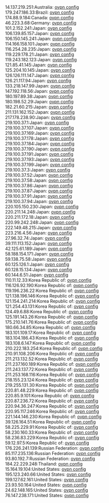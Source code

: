 14.137.219.251:Australia: [ovpn config](vpn/14_137_219_251.ovpn)  
179.247.186.33:Brazil: [ovpn config](vpn/179_247_186_33.ovpn)  
174.88.9.184:Canada: [ovpn config](vpn/174_88_9_184.ovpn)  
46.223.3.68:Germany: [ovpn config](vpn/46_223_3_68.ovpn)  
101.2.152.241:Japan: [ovpn config](vpn/101_2_152_241.ovpn)  
106.139.85.157:Japan: [ovpn config](vpn/106_139_85_157.ovpn)  
106.150.145.241:Japan: [ovpn config](vpn/106_150_145_241.ovpn)  
114.166.158.101:Japan: [ovpn config](vpn/114_166_158_101.ovpn)  
116.254.28.235:Japan: [ovpn config](vpn/116_254_28_235.ovpn)  
119.229.178.21:Japan: [ovpn config](vpn/119_229_178_21.ovpn)  
119.243.182.123:Japan: [ovpn config](vpn/119_243_182_123.ovpn)  
121.85.41.145:Japan: [ovpn config](vpn/121_85_41_145.ovpn)  
125.204.10.145:Japan: [ovpn config](vpn/125_204_10_145.ovpn)  
126.126.111.147:Japan: [ovpn config](vpn/126_126_111_147.ovpn)  
126.21.117.94:Japan: [ovpn config](vpn/126_21_117_94.ovpn)  
133.218.147.99:Japan: [ovpn config](vpn/133_218_147_99.ovpn)  
147.192.118.56:Japan: [ovpn config](vpn/147_192_118_56.ovpn)  
180.197.89.38:Japan: [ovpn config](vpn/180_197_89_38.ovpn)  
180.198.52.29:Japan: [ovpn config](vpn/180_198_52_29.ovpn)  
182.21.60.215:Japan: [ovpn config](vpn/182_21_60_215.ovpn)  
211.131.162.152:Japan: [ovpn config](vpn/211_131_162_152.ovpn)  
217.178.238.90:Japan: [ovpn config](vpn/217_178_238_90.ovpn)  
219.100.37.1:Japan: [ovpn config](vpn/219_100_37_1.ovpn)  
219.100.37.107:Japan: [ovpn config](vpn/219_100_37_107.ovpn)  
219.100.37.169:Japan: [ovpn config](vpn/219_100_37_169.ovpn)  
219.100.37.178:Japan: [ovpn config](vpn/219_100_37_178.ovpn)  
219.100.37.184:Japan: [ovpn config](vpn/219_100_37_184.ovpn)  
219.100.37.190:Japan: [ovpn config](vpn/219_100_37_190.ovpn)  
219.100.37.191:Japan: [ovpn config](vpn/219_100_37_191.ovpn)  
219.100.37.193:Japan: [ovpn config](vpn/219_100_37_193.ovpn)  
219.100.37.199:Japan: [ovpn config](vpn/219_100_37_199.ovpn)  
219.100.37.3:Japan: [ovpn config](vpn/219_100_37_3.ovpn)  
219.100.37.52:Japan: [ovpn config](vpn/219_100_37_52.ovpn)  
219.100.37.58:Japan: [ovpn config](vpn/219_100_37_58.ovpn)  
219.100.37.86:Japan: [ovpn config](vpn/219_100_37_86.ovpn)  
219.100.37.87:Japan: [ovpn config](vpn/219_100_37_87.ovpn)  
219.100.37.91:Japan: [ovpn config](vpn/219_100_37_91.ovpn)  
219.100.37.94:Japan: [ovpn config](vpn/219_100_37_94.ovpn)  
220.105.150.230:Japan: [ovpn config](vpn/220_105_150_230.ovpn)  
220.211.14.248:Japan: [ovpn config](vpn/220_211_14_248.ovpn)  
220.211.172.18:Japan: [ovpn config](vpn/220_211_172_18.ovpn)  
220.99.242.248:Japan: [ovpn config](vpn/220_99_242_248.ovpn)  
222.149.48.215:Japan: [ovpn config](vpn/222_149_48_215.ovpn)  
223.216.4.56:Japan: [ovpn config](vpn/223_216_4_56.ovpn)  
27.96.32.74:Japan: [ovpn config](vpn/27_96_32_74.ovpn)  
39.111.113.152:Japan: [ovpn config](vpn/39_111_113_152.ovpn)  
42.125.61.189:Japan: [ovpn config](vpn/42_125_61_189.ovpn)  
58.188.154.171:Japan: [ovpn config](vpn/58_188_154_171.ovpn)  
59.138.75.58:Japan: [ovpn config](vpn/59_138_75_58.ovpn)  
60.125.126.1:Japan: [ovpn config](vpn/60_125_126_1.ovpn)  
60.128.15.134:Japan: [ovpn config](vpn/60_128_15_134.ovpn)  
60.144.6.51:Japan: [ovpn config](vpn/60_144_6_51.ovpn)  
110.11.12.33:Korea Republic of: [ovpn config](vpn/110_11_12_33.ovpn)  
116.126.92.190:Korea Republic of: [ovpn config](vpn/116_126_92_190.ovpn)  
119.196.236.22:Korea Republic of: [ovpn config](vpn/119_196_236_22.ovpn)  
121.138.196.146:Korea Republic of: [ovpn config](vpn/121_138_196_146.ovpn)  
121.154.241.214:Korea Republic of: [ovpn config](vpn/121_154_241_214.ovpn)  
121.254.43.131:Korea Republic of: [ovpn config](vpn/121_254_43_131.ovpn)  
124.49.6.88:Korea Republic of: [ovpn config](vpn/124_49_6_88.ovpn)  
125.191.143.26:Korea Republic of: [ovpn config](vpn/125_191_143_26.ovpn)  
175.210.141.76:Korea Republic of: [ovpn config](vpn/175_210_141_76.ovpn)  
180.66.34.85:Korea Republic of: [ovpn config](vpn/180_66_34_85.ovpn)  
183.101.109.17:Korea Republic of: [ovpn config](vpn/183_101_109_17.ovpn)  
183.104.186.43:Korea Republic of: [ovpn config](vpn/183_104_186_43.ovpn)  
183.108.6.147:Korea Republic of: [ovpn config](vpn/183_108_6_147.ovpn)  
210.222.183.254:Korea Republic of: [ovpn config](vpn/210_222_183_254.ovpn)  
210.91.108.206:Korea Republic of: [ovpn config](vpn/210_91_108_206.ovpn)  
211.213.132.52:Korea Republic of: [ovpn config](vpn/211_213_132_52.ovpn)  
211.237.160.189:Korea Republic of: [ovpn config](vpn/211_237_160_189.ovpn)  
211.243.137.72:Korea Republic of: [ovpn config](vpn/211_243_137_72.ovpn)  
211.253.168.116:Korea Republic of: [ovpn config](vpn/211_253_168_116.ovpn)  
218.155.23.124:Korea Republic of: [ovpn config](vpn/218_155_23_124.ovpn)  
219.255.131.30:Korea Republic of: [ovpn config](vpn/219_255_131_30.ovpn)  
220.81.48.229:Korea Republic of: [ovpn config](vpn/220_81_48_229.ovpn)  
220.85.9.101:Korea Republic of: [ovpn config](vpn/220_85_9_101.ovpn)  
220.87.236.72:Korea Republic of: [ovpn config](vpn/220_87_236_72.ovpn)  
220.94.36.247:Korea Republic of: [ovpn config](vpn/220_94_36_247.ovpn)  
220.95.117.246:Korea Republic of: [ovpn config](vpn/220_95_117_246.ovpn)  
221.144.146.230:Korea Republic of: [ovpn config](vpn/221_144_146_230.ovpn)  
39.126.164.51:Korea Republic of: [ovpn config](vpn/39_126_164_51.ovpn)  
58.225.229.91:Korea Republic of: [ovpn config](vpn/58_225_229_91.ovpn)  
58.230.160.33:Korea Republic of: [ovpn config](vpn/58_230_160_33.ovpn)  
58.236.83.229:Korea Republic of: [ovpn config](vpn/58_236_83_229.ovpn)  
59.12.97.5:Korea Republic of: [ovpn config](vpn/59_12_97_5.ovpn)  
176.226.241.139:Russian Federation: [ovpn config](vpn/176_226_241_139.ovpn)  
85.117.235.136:Russian Federation: [ovpn config](vpn/85_117_235_136.ovpn)  
93.80.192.7:Russian Federation: [ovpn config](vpn/93_80_192_7.ovpn)  
184.22.229.248:Thailand: [ovpn config](vpn/184_22_229_248.ovpn)  
15.164.19.104:United States: [ovpn config](vpn/15_164_19_104.ovpn)  
195.123.240.66:United States: [ovpn config](vpn/195_123_240_66.ovpn)  
199.127.62.161:United States: [ovpn config](vpn/199_127_62_161.ovpn)  
23.93.50.164:United States: [ovpn config](vpn/23_93_50_164.ovpn)  
24.62.148.165:United States: [ovpn config](vpn/24_62_148_165.ovpn)  
76.147.238.171:United States: [ovpn config](vpn/76_147_238_171.ovpn)  
